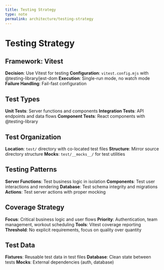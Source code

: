 ```yaml
---
title: Testing Strategy
type: note
permalink: architecture/testing-strategy
---
```


# Testing Strategy

## Framework: Vitest
**Decision**: Use Vitest for testing
**Configuration**: `vitest.config.mjs` with @testing-library/jest-dom
**Execution**: Single-run mode, no watch mode
**Failure Handling**: Fail-fast configuration

## Test Types
**Unit Tests**: Server functions and components
**Integration Tests**: API endpoints and data flows
**Component Tests**: React components with @testing-library

## Test Organization
**Location**: `test/` directory with co-located test files
**Structure**: Mirror source directory structure
**Mocks**: `test/__mocks__/` for test utilities

## Testing Patterns
**Server Functions**: Test business logic in isolation
**Components**: Test user interactions and rendering
**Database**: Test schema integrity and migrations
**Actions**: Test server actions with proper mocking

## Coverage Strategy
**Focus**: Critical business logic and user flows
**Priority**: Authentication, team management, workout scheduling
**Tools**: Vitest coverage reporting
**Threshold**: No explicit requirements, focus on quality over quantity

## Test Data
**Fixtures**: Reusable test data in test files
**Database**: Clean state between tests
**Mocks**: External dependencies (auth, database)